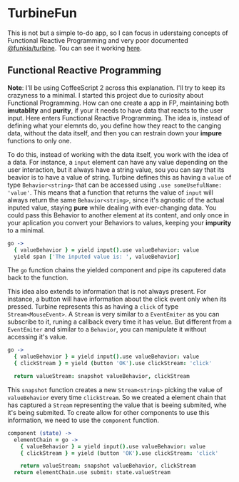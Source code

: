 # TurbineFun

This is not but a simple to-do app, so I can focus in uderstaing concepts of Functional Reactive Programming and very poor documented [@funkia/turbine](https://github.com/funkia/turbine). Tou can see it working [here](https://turbine-fun.vercel.app).

## Functional Reactive Programming

**Note**: I'll be using CoffeeScript 2 across this explanation. I'll try to keep its crazyness to a minimal.
I started this project due to curiosity about Functional Programming. How can one create a app in FP, maintaining both **imutablity** and **purity**, if your it needs to have data that reacts to the user input. Here enters Functional Reactive Programming. The idea is, instead of defining what your elemnts do, you define how they react to the canging data, without the data itself, and then you can restrain down your **impure** functions to only one.

To do this, instead of working with the data itself, you work with the idea of a data. For instance, a `input` element can have any value depending on the user interaction, but it always have a string value, sou you can say that its beavior is to have a value of string. Turbine defines this as having a `value` of type `Behavior<string>` that can be accessed using `.use someUsefulName: 'value'`. This means that a function that returns the value of `input` will always return the same `Behavior<string>`, since it's agnostic of the actual inputed value, staying **pure** while dealing with ever-changing data. You could pass this Behavior to another element at its content, and only once in your aplication you convert your Behaviors to values, keeping your **impurity** to a minimal.

```coffeescript
go ->
  { valueBehavior } = yield input().use valueBehavior: value
  yield span ['The inputed value is: ', valueBehavior]
```

The `go` function chains the yielded component and pipe its caputered data back to the function.

This idea also extends to information that is not always present. For instance, a button will have information about the click event only when its pressed. Turbine represents this as having a `click` of type `Stream<MouseEvent>`. A `Stream` is very similar to a `EventEmiter` as you can subscribe to it, runing a callback every time it has velue. But different from a `EventEmiter` and similar to a `Behavior`, you can manipulate it without accessing it's value.

```coffeescript
go ->
  { valueBehavior } = yield input().use valueBehavior: value
  { clickStream } = yield (button 'OK').use clickStream: 'click'

  return valueStream: snapshot valueBehavior, clickStream
```

This `snapshot` function creates a new `Stream<string>` picking the value of `valueBehavior` every time `clickStream`. So we created a element chain that has captured a `Stream` representing the value that is beeing submited, whe it's being submited. To create allow for other components to use this information, we need to use the `component` function.

```coffeescript
component (state) ->
  elementChain = go ->
    { valueBehavior } = yield input().use valueBehavior: value
    { clickStream } = yield (button 'OK').use clickStream: 'click'

    return valueStream: snapshot valueBehavior, clickStream
  return elementChain.use submit: state.valueStream
```
